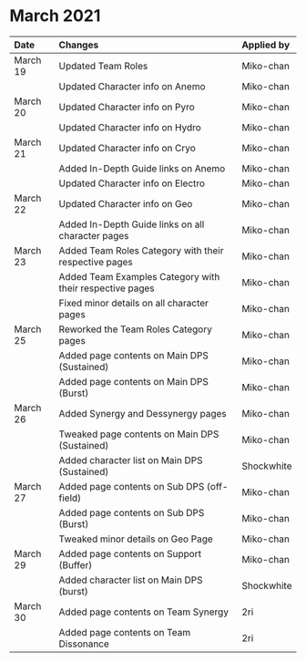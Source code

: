 # March 2021

| Date | Changes | Applied by |
| :--- | :--- | :--- |
| March 19 | Updated Team Roles | Miko-chan |
|  | Updated Character info on Anemo | Miko-chan |
| March 20 | Updated Character info on Pyro | Miko-chan |
|  | Updated Character info on Hydro | Miko-chan |
| March 21 | Updated Character info on Cryo | Miko-chan |
|  | Added In-Depth Guide links on Anemo | Miko-chan |
|  | Updated Character info on Electro | Miko-chan |
| March 22 | Updated Character info on Geo | Miko-chan |
|  | Added In-Depth Guide links on all character pages | Miko-chan |
| March 23 | Added Team Roles Category with their respective pages | Miko-chan |
|  | Added Team Examples Category with their respective pages | Miko-chan |
|  | Fixed minor details on all character pages | Miko-chan |
| March 25 | Reworked the Team Roles Category pages | Miko-chan |
|  | Added page contents on Main DPS \(Sustained\) | Miko-chan |
|  | Added page contents on Main DPS \(Burst\) | Miko-chan |
| March 26 | Added Synergy and Dessynergy pages | Miko-chan |
|  | Tweaked page contents on Main DPS \(Sustained\) | Miko-chan |
|  | Added character list on Main DPS \(Sustained\) | Shockwhite |
| March 27 | Added page contents on Sub DPS \(off-field\) | Miko-chan |
|  | Added page contents on Sub DPS \(Burst\) | Miko-chan |
|  | Tweaked minor details on Geo Page | Miko-chan |
| March 29 | Added page contents on Support \(Buffer\) | Miko-chan |
|  | Added character list on Main DPS \(burst\) | Shockwhite |
| March 30 | Added page contents on Team Synergy | 2ri |
|  | Added page contents on Team Dissonance | 2ri |

